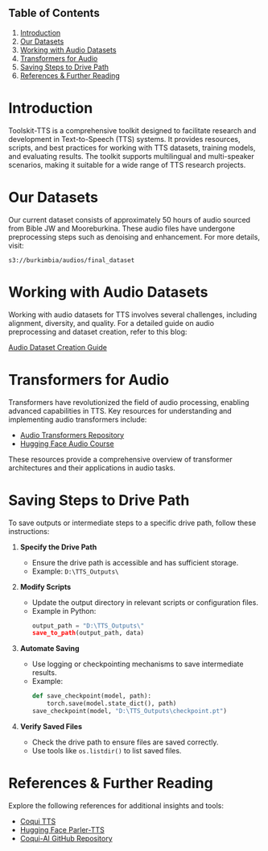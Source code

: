 ## Table of Contents

1. [Introduction](#introduction)
2. [Our Datasets](#our-datasets)
3. [Working with Audio Datasets](#working-with-audio-datasets)
4. [Transformers for Audio](#transformers-for-audio)
5. [Saving Steps to Drive Path](#saving-steps-to-drive-path)
6. [References & Further Reading](#references--further-reading)

# Introduction

Toolskit-TTS is a comprehensive toolkit designed to facilitate research and development in Text-to-Speech (TTS) systems. It provides resources, scripts, and best practices for working with TTS datasets, training models, and evaluating results. The toolkit supports multilingual and multi-speaker scenarios, making it suitable for a wide range of TTS research projects.

# Our Datasets

Our current dataset consists of approximately 50 hours of audio sourced from Bible JW and Mooreburkina. These audio files have undergone preprocessing steps such as denoising and enhancement. For more details, visit:

`s3://burkimbia/audios/final_dataset`

# Working with Audio Datasets

Working with audio datasets for TTS involves several challenges, including alignment, diversity, and quality. For a detailed guide on audio preprocessing and dataset creation, refer to this blog:

[Audio Dataset Creation Guide](https://sawallesalfo.github.io/blog/2025/03/23/traitement-des-audios-pour-la-cr%C3%A9ation-de-datasets-audio/)

# Transformers for Audio

Transformers have revolutionized the field of audio processing, enabling advanced capabilities in TTS. Key resources for understanding and implementing audio transformers include:

- [Audio Transformers Repository](https://github.com/anyantudre/Audio-Transformers-Hugging-Face/tree/main)
- [Hugging Face Audio Course](https://huggingface.co/learn/audio-course)

These resources provide a comprehensive overview of transformer architectures and their applications in audio tasks.

# Saving Steps to Drive Path

To save outputs or intermediate steps to a specific drive path, follow these instructions:

1. **Specify the Drive Path**
   - Ensure the drive path is accessible and has sufficient storage.
   - Example: `D:\TTS_Outputs\`

2. **Modify Scripts**
   - Update the output directory in relevant scripts or configuration files.
   - Example in Python:
     ```python
     output_path = "D:\TTS_Outputs\"
     save_to_path(output_path, data)
     ```

3. **Automate Saving**
   - Use logging or checkpointing mechanisms to save intermediate results.
   - Example:
     ```python
     def save_checkpoint(model, path):
         torch.save(model.state_dict(), path)
     save_checkpoint(model, "D:\TTS_Outputs\checkpoint.pt")
     ```

4. **Verify Saved Files**
   - Check the drive path to ensure files are saved correctly.
   - Use tools like `os.listdir()` to list saved files.

# References & Further Reading

Explore the following references for additional insights and tools:

- [Coqui TTS](https://coqui.ai/)
- [Hugging Face Parler-TTS](https://huggingface.co/parler-tts)
- [Coqui-AI GitHub Repository](https://github.com/coqui-ai/TTS)